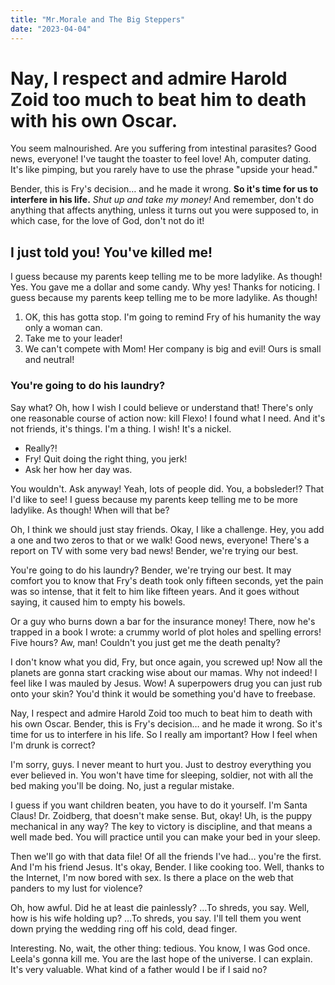 ```yaml
---
title: "Mr.Morale and The Big Steppers"
date: "2023-04-04"
---
```



# Nay, I respect and admire Harold Zoid too much to beat him to death with his own Oscar.

You seem malnourished. Are you suffering from intestinal parasites? Good news, everyone! I've taught the toaster to feel love! Ah, computer dating. It's like pimping, but you rarely have to use the phrase "upside your head."

Bender, this is Fry's decision… and he made it wrong. __So it's time for us to interfere in his life.__ *Shut up and take my money!* And remember, don't do anything that affects anything, unless it turns out you were supposed to, in which case, for the love of God, don't not do it!

## I just told you! You've killed me!

I guess because my parents keep telling me to be more ladylike. As though! Yes. You gave me a dollar and some candy. Why yes! Thanks for noticing. I guess because my parents keep telling me to be more ladylike. As though!

1. OK, this has gotta stop. I'm going to remind Fry of his humanity the way only a woman can.
2. Take me to your leader!
3. We can't compete with Mom! Her company is big and evil! Ours is small and neutral!

### You're going to do his laundry?

Say what? Oh, how I wish I could believe or understand that! There's only one reasonable course of action now: kill Flexo! I found what I need. And it's not friends, it's things. I'm a thing. I wish! It's a nickel.

* Really?!
* Fry! Quit doing the right thing, you jerk!
* Ask her how her day was.

You wouldn't. Ask anyway! Yeah, lots of people did. You, a bobsleder!? That I'd like to see! I guess because my parents keep telling me to be more ladylike. As though! When will that be?

Oh, I think we should just stay friends. Okay, I like a challenge. Hey, you add a one and two zeros to that or we walk! Good news, everyone! There's a report on TV with some very bad news! Bender, we're trying our best.

You're going to do his laundry? Bender, we're trying our best. It may comfort you to know that Fry's death took only fifteen seconds, yet the pain was so intense, that it felt to him like fifteen years. And it goes without saying, it caused him to empty his bowels.

Or a guy who burns down a bar for the insurance money! There, now he's trapped in a book I wrote: a crummy world of plot holes and spelling errors! Five hours? Aw, man! Couldn't you just get me the death penalty?

I don't know what you did, Fry, but once again, you screwed up! Now all the planets are gonna start cracking wise about our mamas. Why not indeed! I feel like I was mauled by Jesus. Wow! A superpowers drug you can just rub onto your skin? You'd think it would be something you'd have to freebase.

Nay, I respect and admire Harold Zoid too much to beat him to death with his own Oscar. Bender, this is Fry's decision… and he made it wrong. So it's time for us to interfere in his life. So I really am important? How I feel when I'm drunk is correct?

I'm sorry, guys. I never meant to hurt you. Just to destroy everything you ever believed in. You won't have time for sleeping, soldier, not with all the bed making you'll be doing. No, just a regular mistake.

I guess if you want children beaten, you have to do it yourself. I'm Santa Claus! Dr. Zoidberg, that doesn't make sense. But, okay! Uh, is the puppy mechanical in any way? The key to victory is discipline, and that means a well made bed. You will practice until you can make your bed in your sleep.

Then we'll go with that data file! Of all the friends I've had… you're the first. And I'm his friend Jesus. It's okay, Bender. I like cooking too. Well, thanks to the Internet, I'm now bored with sex. Is there a place on the web that panders to my lust for violence?

Oh, how awful. Did he at least die painlessly? …To shreds, you say. Well, how is his wife holding up? …To shreds, you say. I'll tell them you went down prying the wedding ring off his cold, dead finger.

Interesting. No, wait, the other thing: tedious. You know, I was God once. Leela's gonna kill me. You are the last hope of the universe. I can explain. It's very valuable. What kind of a father would I be if I said no?
